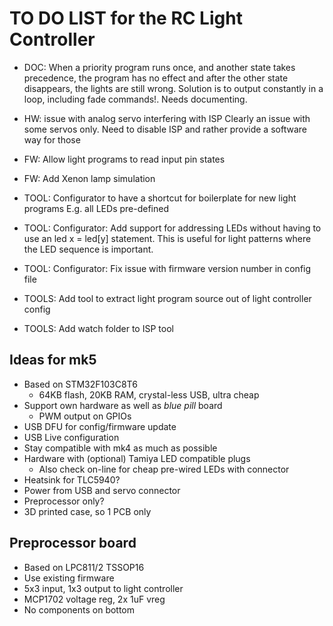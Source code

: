 # TO DO LIST for the RC Light Controller

* DOC: When a priority program runs once, and another state takes precedence,
  the program has no effect and after the other state disappears, the lights
  are still wrong. Solution is to output constantly in a loop,
  including fade commands!.
  Needs documenting.

* HW: issue with analog servo interfering with ISP
  Clearly an issue with some servos only. Need to disable ISP and rather provide
  a software way for those

* FW: Allow light programs to read input pin states

* FW: Add Xenon lamp simulation

* TOOL: Configurator to have a shortcut for boilerplate for new light programs
    E.g. all LEDs pre-defined

* TOOL: Configurator: Add support for addressing LEDs without having to use an
    led x = led[y] statement. This is useful for light patterns where the
    LED sequence is important.

* TOOL: Configurator: Fix issue with firmware version number in config file

* TOOLS: Add tool to extract light program source out of light controller config

* TOOLS: Add watch folder to ISP tool


## Ideas for mk5

- Based on STM32F103C8T6
  - 64KB flash, 20KB RAM, crystal-less USB, ultra cheap
- Support own hardware as well as *blue pill* board
  - PWM output on GPIOs
- USB DFU for config/firmware update
- USB Live configuration
- Stay compatible with mk4 as much as possible
- Hardware with (optional) Tamiya LED compatible plugs
  - Also check on-line for cheap pre-wired LEDs with connector
- Heatsink for TLC5940?
- Power from USB and servo connector
- Preprocessor only?
- 3D printed case, so 1 PCB only

## Preprocessor board
- Based on LPC811/2 TSSOP16
- Use existing firmware
- 5x3 input, 1x3 output to light controller
- MCP1702 voltage reg, 2x 1uF vreg
- No components on bottom
